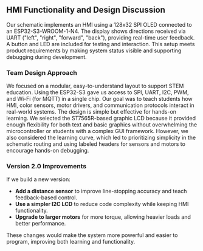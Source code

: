 ## HMI Functionality and Design Discussion

Our schematic implements an HMI using a 128x32 SPI OLED connected to an ESP32-S3-WROOM-1-N4. The display shows directions received via UART ("left", "right", "forward", "back"), providing real-time user feedback. A button and LED are included for testing and interaction. This setup meets product requirements by making system status visible and supporting debugging during development.

### Team Design Approach

We focused on a modular, easy-to-understand layout to support STEM education. Using the ESP32-S3 gave us access to SPI, UART, I2C, PWM, and Wi-Fi (for MQTT) in a single chip. Our goal was to teach students how HMI, color sensors, motor drivers, and communication protocols interact in real-world systems. The design is simple but effective for hands-on learning. We selected the ST7565R-based graphic LCD because it provided enough flexibility for both text and basic graphics without overwhelming the microcontroller or students with a complex GUI framework. However, we also considered the learning curve, which led to prioritizing simplicity in the schematic routing and using labeled headers for sensors and motors to encourage hands-on debugging.

### Version 2.0 Improvements

If we build a new version:
- **Add a distance sensor** to improve line-stopping accuracy and teach feedback-based control.
- **Use a simpler I2C LCD** to reduce code complexity while keeping HMI functionality.
- **Upgrade to larger motors** for more torque, allowing heavier loads and better performance.

These changes would make the system more powerful and easier to program, improving both learning and functionality.

